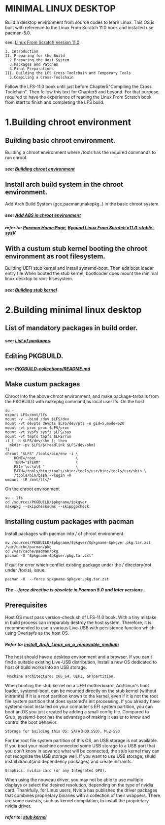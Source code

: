 # MINIMAL LINUX DESKTOP
Build a desktop environment from source codes to learn Linux. 
This OS is built with reference to the Linux From Scratch 11.0 book and installed use pacman-5.0. 

see: [Linux From Scratch Version 11.0](https://www.linuxfromscratch.org/lfs/view/stable/)

	I. Introduction
	II. Preparing for the Build
	  2.Preparing the Host System
	  3.Packages and Patches
	  4.Final Preparations
	III. Building the LFS Cross Toolchain and Temporary Tools
	  5.Compiling a Cross-Toolchain

Follow the LFS-11.0 book until just before Chapter5"Compiling the Cross Toolchain". 
Then follow this text for Chapter5 and beyond.
For that purpose, required to have the experience of reading the Linux From Scratch book from start to finish and completing the LFS build. 

# 1.Building chroot environment

## Building basic chroot environment.
Building a chroot environment where /tools has the required commands to run chroot.
##### see: [Building chroot environment](Building%20chroot%20environment.md)

## Install arch build system in the chroot environment.
Add Arch Build System (gcc,pacman,makepkg..) in the basic chroot system. 
##### see: [Add ABS in chroot environment](Add%20ABS%20in%20chroot%20environment.md)

##### refer to: [Pacman Home Page](https://archlinux.org/pacman/), [Byound Linux From Scratch v11.0-stable-sysV](https://www.linuxfromscratch.org/blfs/downloads/stable/BLFS-BOOK-11.0-nochunks.html)

## With a custum stub kernel booting the chroot environment as root filesystem.
Building UEFI stub kernel and install systemd-boot. Then edit boot loader entry file.When booted the stub kernel,
bootloader does mount the minimal linux desktop to root-filsesystem.
##### see: [Building stub kernel](Building%20stub%20kernel.md) 

# 2.Building minimal linux desktop

## List of mandatory packages in build order.
##### see: [List of packages](List%20of%20mandatory%20packages).

## Editing PKGBUILD.
##### see: [PKGBUILD-collections/README.md](PKGBUILD-collections/README.md)

## Make custum packages
Chroot into the above chroot environment, and make package-tarballs from the PKGBUILD with makepkg command,as local user lfs.
On the host
```
su -
export LFS=/mnt/lfs
mount -v --bind /dev $LFS/dev
mount -vt devpts devpts $LFS/dev/pts -o gid=5,mode=620
mount -vt proc proc $LFS/proc
mount -vt sysfs sysfs $LFS/sys
mount -vt tmpfs tmpfs $LFS/run
if [ -h $LFS/dev/shm ]; then
  mkdir -pv $LFS/$(readlink $LFS/dev/shm)
fi
chroot "$LFS" /tools/bin/env -i \
    HOME=/root                  \
    TERM="$TERM"                \
    PS1='\u:\w\$ '              \
    PATH=/tools/bin:/tools/sbin:/tools/usr/bin:/tools/usr/sbin \
    /tools/bin/bash --login +h
umount -lR /mnt/lfs/*
```
On the chroot environment
```
su - lfs
cd /sources/PKGBUILD/$pkgname/$pkgver
makepkg --skipchecksums --skippgpcheck
```
## Installing custum packages with pacman
Install packages with pacman into / of chroot environment.
```
mv /sources/PKGBUILD/$pkgname/$pkgver/$pkgname-$pkgver.pkg.tar.zst /var/cache/pacman/pkg
cd /var/cache/pacman/pkg
pacman -U "$pkgname-$pkgver.pkg.tar.zst"
```
If quit for error which conflict existing package under the / directory(not under /tools),  issue:
```
pacman -U  --force $pkgname-$pkgver.pkg.tar.zst
```
##### The --force directive is obsolete in Pacman 5.0 and later versions. 
		
## Prerequisites
Host OS must pass version-check.sh of LFS-11.0 book. With a tiny mistake in build process can irreparably destroy the host system. Therefore, it is recommended to use a various Live-USB with persistence function which using Overlayfs as the host OS.
##### Refer to: [Install_Arch_Linux_on_a_removable_medium](https://wiki.archlinux.org/title/Install_Arch_Linux_on_a_removable_medium)

The host should have a desktop environment and a browser. If you can't find a suitable existing Live-USB distribution, Install a new OS dedicated to host of build works into an USB storage.

     Machine architecture: x86_64, UEFI, GPTpartition.

When booting the stub kernel on a UEFI motherboard, Archlinux's boot loader, systemd-boot, can be mounted directly on the stub kernel (without initramfs) if it is a root partition known to the kernel, even if it is not the root file system partition that does systemd's init processing. If you already have systemd-boot installed on your computer's EFI system partition, you can boot an OS you just created by adding a small config file. Compared to Grub, systemd-boot has the advantage of making it easier to know and control the boot behavior. 
    
    Storage for building this OS: SATA(HDD,SSD), M.2-SSD

For the root file system partition of this OS, an USB storage is not available. If you boot your machine connected some USB storage to a USB port that you don't know in advance what will be connected, the stub kernel may can not recognize the USB storage well. If you want to use USB storage, shuld install dracut(and dependency packages) and create initramfs.

    Graphics: nvidia card (or any Integrated GPU).

When using the nouveau driver, you may not be able to use multiple displays or select the desired resolution, depending on the type of nvidia card. Thankfully, for Linux users, Nvidia has published the driver packages that combines proprietary binaries with a collection of their wrappers. There are some caveats, such as kernel compilation, to install the proprietary nvidia driver. 
##### refer to: [stub kernel](https://github.com/holozeros/minimal-linux-desktop/blob/master/Building%20stub%20kernel.md)
